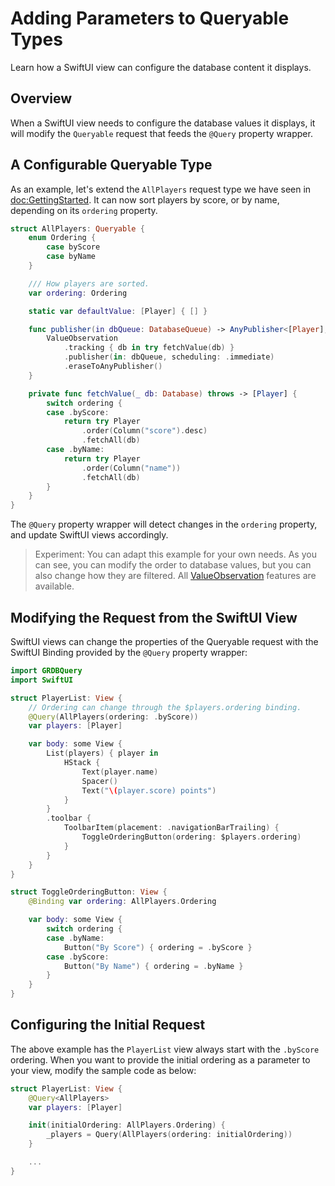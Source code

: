 # Adding Parameters to Queryable Types

Learn how a SwiftUI view can configure the database content it displays.

## Overview

When a SwiftUI view needs to configure the database values it displays, it will modify the ``Queryable`` request that feeds the `@Query` property wrapper.

## A Configurable Queryable Type

As an example, let's extend the `AllPlayers` request type we have seen in <doc:GettingStarted>. It can now sort players by score, or by name, depending on its `ordering` property.

```swift
struct AllPlayers: Queryable {
    enum Ordering {
        case byScore
        case byName
    }

    /// How players are sorted.
    var ordering: Ordering

    static var defaultValue: [Player] { [] }

    func publisher(in dbQueue: DatabaseQueue) -> AnyPublisher<[Player], Error> {
        ValueObservation
            .tracking { db in try fetchValue(db) }
            .publisher(in: dbQueue, scheduling: .immediate)
            .eraseToAnyPublisher()
    }

    private func fetchValue(_ db: Database) throws -> [Player] {
        switch ordering {
        case .byScore:
            return try Player
                .order(Column("score").desc)
                .fetchAll(db)
        case .byName:
            return try Player
                .order(Column("name"))
                .fetchAll(db)
        }
    }
}
```

The `@Query` property wrapper will detect changes in the `ordering` property, and update SwiftUI views accordingly.

> Experiment: You can adapt this example for your own needs. As you can see, you can modify the order to database values, but you can also change how they are filtered. All [ValueObservation] features are available. 

## Modifying the Request from the SwiftUI View

SwiftUI views can change the properties of the Queryable request with the SwiftUI Binding provided by the `@Query` property wrapper:

```swift
import GRDBQuery
import SwiftUI

struct PlayerList: View {
    // Ordering can change through the $players.ordering binding.
    @Query(AllPlayers(ordering: .byScore))
    var players: [Player]

    var body: some View {
        List(players) { player in
            HStack {
                Text(player.name)
                Spacer()
                Text("\(player.score) points")
            }
        }
        .toolbar {
            ToolbarItem(placement: .navigationBarTrailing) {
                ToggleOrderingButton(ordering: $players.ordering)
            }
        }
    }
}

struct ToggleOrderingButton: View {
    @Binding var ordering: AllPlayers.Ordering

    var body: some View {
        switch ordering {
        case .byName:
            Button("By Score") { ordering = .byScore }
        case .byScore:
            Button("By Name") { ordering = .byName }
        }
    }
}
```

## Configuring the Initial Request

The above example has the `PlayerList` view always start with the `.byScore` ordering. When you want to provide the initial ordering as a parameter to your view, modify the sample code as below:

```swift
struct PlayerList: View {
    @Query<AllPlayers>
    var players: [Player]

    init(initialOrdering: AllPlayers.Ordering) {
        _players = Query(AllPlayers(ordering: initialOrdering))
    }

    ...
}
```

[ValueObservation]: https://github.com/groue/GRDB.swift/blob/master/README.md#valueobservation
